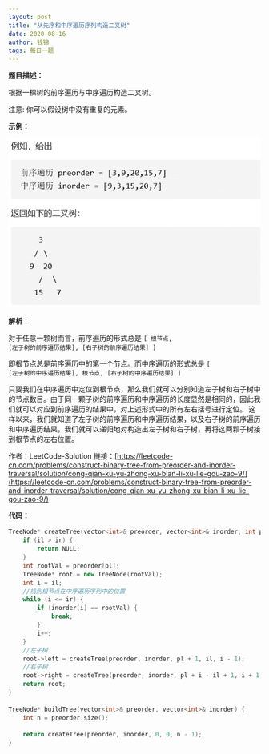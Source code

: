 ```yaml
---
layout: post
title: "从先序和中序遍历序列构造二叉树"
date: 2020-08-16
author: 钱锦
tags: 每日一题
---
```


**题目描述：**

根据一棵树的前序遍历与中序遍历构造二叉树。

注意:
你可以假设树中没有重复的元素。

**示例：**

![示例](/assets/img/20200816_02.png "示例")

**解析：**

对于任意一颗树而言，前序遍历的形式总是
<code>[ 根节点, [左子树的前序遍历结果], [右子树的前序遍历结果] ]</code>

即根节点总是前序遍历中的第一个节点。而中序遍历的形式总是
<code>[ [左子树的中序遍历结果], 根节点, [右子树的中序遍历结果] ]</code>

只要我们在中序遍历中定位到根节点，那么我们就可以分别知道左子树和右子树中的节点数目。由于同一颗子树的前序遍历和中序遍历的长度显然是相同的，因此我们就可以对应到前序遍历的结果中，对上述形式中的所有左右括号进行定位。
这样以来，我们就知道了左子树的前序遍历和中序遍历结果，以及右子树的前序遍历和中序遍历结果，我们就可以递归地对构造出左子树和右子树，再将这两颗子树接到根节点的左右位置。

作者：LeetCode-Solution
链接：[https://leetcode-cn.com/problems/construct-binary-tree-from-preorder-and-inorder-traversal/solution/cong-qian-xu-yu-zhong-xu-bian-li-xu-lie-gou-zao-9/](https://leetcode-cn.com/problems/construct-binary-tree-from-preorder-and-inorder-traversal/solution/cong-qian-xu-yu-zhong-xu-bian-li-xu-lie-gou-zao-9/)


**代码：**

```cpp
TreeNode* createTree(vector<int>& preorder, vector<int>& inorder, int pl, int il, int ir) {
    if (il > ir) {
        return NULL;
    }
    int rootVal = preorder[pl];
    TreeNode* root = new TreeNode(rootVal);
    int i = il;
    //找到根节点在中序遍历序列中的位置
    while (i <= ir) {
        if (inorder[i] == rootVal) {
            break;
        }
        i++;
    }
    //左子树
    root->left = createTree(preorder, inorder, pl + 1, il, i - 1);
    //右子树
    root->right = createTree(preorder, inorder, pl + i - il + 1, i + 1, ir);
    return root;
}

TreeNode* buildTree(vector<int>& preorder, vector<int>& inorder) {
    int n = preorder.size();

    return createTree(preorder, inorder, 0, 0, n - 1);
}
```
